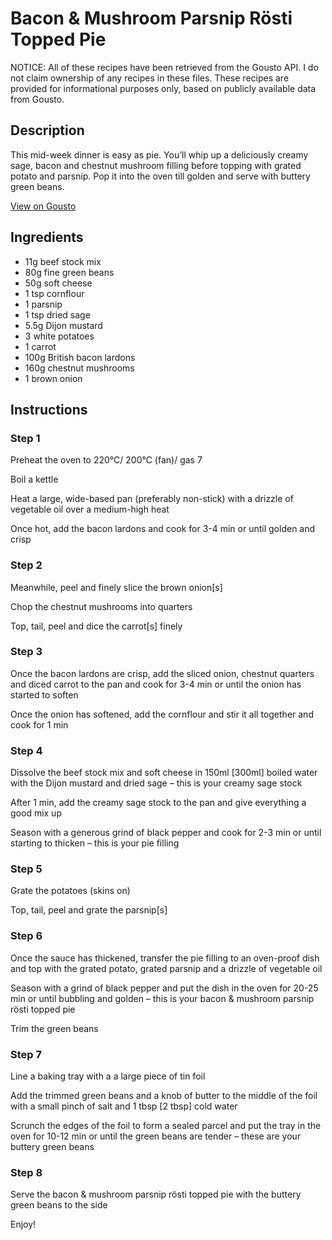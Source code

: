 # Bacon & Mushroom Parsnip Rösti Topped Pie

NOTICE: All of these recipes have been retrieved from the Gousto API. I do not claim ownership of any recipes in these files. These recipes are provided for informational purposes only, based on publicly available data from Gousto.

## Description

This mid-week dinner is easy as pie. You’ll whip up a deliciously creamy sage, bacon and chestnut mushroom filling before topping with grated potato and parsnip. Pop it into the oven till golden and serve with buttery green beans.

[View on Gousto](https://www.gousto.co.uk/recipes/cookbook/bacon-mushroom-parsnip-rosti-topped-pie)

## Ingredients

- 11g beef stock mix
- 80g fine green beans
- 50g soft cheese
- 1 tsp cornflour
- 1 parsnip
- 1 tsp dried sage
- 5.5g Dijon mustard
- 3 white potatoes
- 1 carrot
- 100g British bacon lardons
- 160g chestnut mushrooms
- 1 brown onion

## Instructions


### Step 1

Preheat the oven to 220°C/ 200°C (fan)/ gas 7

Boil a kettle

Heat a large, wide-based pan (preferably non-stick) with a drizzle of vegetable oil over a medium-high heat

Once hot, add the bacon lardons and cook for 3-4 min or until golden and crisp


### Step 2

Meanwhile, peel and finely slice the brown onion<span class="text-danger">[s]</span>

Chop the chestnut mushrooms into quarters

Top, tail, peel and dice the carrot<span class="text-danger">[s]</span> finely


### Step 3

Once the bacon lardons are crisp, add the sliced onion, chestnut quarters and diced carrot to the pan and cook for 3-4 min or until the onion has started to soften

Once the onion has softened, add the cornflour and stir it all together and cook for 1 min


### Step 4

Dissolve the beef stock mix and soft cheese in 150ml <span class="text-danger">[300ml]</span> boiled water with the Dijon mustard and dried sage – this is your creamy sage stock

After 1 min, add the creamy sage stock to the pan and give everything a good mix up

Season with a generous grind of black pepper and cook for 2-3 min or until starting to thicken – this is your pie filling


### Step 5

Grate the potatoes (skins on)

Top, tail, peel and grate the parsnip<span class="text-danger">[s]</span>


### Step 6

Once the sauce has thickened, transfer the pie filling to an oven-proof dish and top with the grated potato, grated parsnip and a drizzle of vegetable oil

Season with a grind of black pepper and put the dish in the oven for 20-25 min or until bubbling and golden – this is your bacon & mushroom parsnip rösti topped pie

Trim the green beans


### Step 7

Line a baking tray with a a large piece of tin foil

Add the trimmed green beans and a knob of butter to the middle of the foil with a small pinch of salt and 1 tbsp <span class="text-danger">[2 tbsp]</span> cold water

Scrunch the edges of the foil to form a sealed parcel and put the tray in the oven for 10-12 min or until the green beans are tender – these are your buttery green beans

### Step 8

Serve the bacon & mushroom parsnip rösti topped pie with the buttery green beans to the side

Enjoy!

